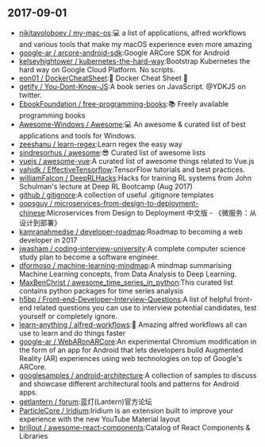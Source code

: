 ## 2017-09-01

* [nikitavoloboev / my-mac-os](https://github.com/nikitavoloboev/my-mac-os):💻 a list of applications, alfred workflows and various tools that make my macOS experience even more amazing
* [google-ar / arcore-android-sdk](https://github.com/google-ar/arcore-android-sdk):Google ARCore SDK for Android
* [kelseyhightower / kubernetes-the-hard-way](https://github.com/kelseyhightower/kubernetes-the-hard-way):Bootstrap Kubernetes the hard way on Google Cloud Platform. No scripts.
* [eon01 / DockerCheatSheet](https://github.com/eon01/DockerCheatSheet):🐋 Docker Cheat Sheet 🐋
* [getify / You-Dont-Know-JS](https://github.com/getify/You-Dont-Know-JS):A book series on JavaScript. @YDKJS on twitter.
* [EbookFoundation / free-programming-books](https://github.com/EbookFoundation/free-programming-books):📚 Freely available programming books
* [Awesome-Windows / Awesome](https://github.com/Awesome-Windows/Awesome):💻 An awesome & curated list of best applications and tools for Windows.
* [zeeshanu / learn-regex](https://github.com/zeeshanu/learn-regex):Learn regex the easy way
* [sindresorhus / awesome](https://github.com/sindresorhus/awesome):😎 Curated list of awesome lists
* [vuejs / awesome-vue](https://github.com/vuejs/awesome-vue):A curated list of awesome things related to Vue.js
* [vahidk / EffectiveTensorflow](https://github.com/vahidk/EffectiveTensorflow):TensorFlow tutorials and best practices.
* [williamFalcon / DeepRLHacks](https://github.com/williamFalcon/DeepRLHacks):Hacks for training RL systems from John Schulman's lecture at Deep RL Bootcamp (Aug 2017)
* [github / gitignore](https://github.com/github/gitignore):A collection of useful .gitignore templates
* [oopsguy / microservices-from-design-to-deployment-chinese](https://github.com/oopsguy/microservices-from-design-to-deployment-chinese):Microservices from Design to Deployment 中文版 - 《微服务：从设计到部署》
* [kamranahmedse / developer-roadmap](https://github.com/kamranahmedse/developer-roadmap):Roadmap to becoming a web developer in 2017
* [jwasham / coding-interview-university](https://github.com/jwasham/coding-interview-university):A complete computer science study plan to become a software engineer.
* [dformoso / machine-learning-mindmap](https://github.com/dformoso/machine-learning-mindmap):A mindmap summarising Machine Learning concepts, from Data Analysis to Deep Learning.
* [MaxBenChrist / awesome_time_series_in_python](https://github.com/MaxBenChrist/awesome_time_series_in_python):This curated list contains python packages for time series analysis
* [h5bp / Front-end-Developer-Interview-Questions](https://github.com/h5bp/Front-end-Developer-Interview-Questions):A list of helpful front-end related questions you can use to interview potential candidates, test yourself or completely ignore.
* [learn-anything / alfred-workflows](https://github.com/learn-anything/alfred-workflows):🎩 Amazing alfred workflows all can use to learn and do things faster
* [google-ar / WebARonARCore](https://github.com/google-ar/WebARonARCore):An experimental Chromium modification in the form of an app for Android that lets developers build Augmented Reality (AR) experiences using web technologies on top of Google's ARCore.
* [googlesamples / android-architecture](https://github.com/googlesamples/android-architecture):A collection of samples to discuss and showcase different architectural tools and patterns for Android apps.
* [getlantern / forum](https://github.com/getlantern/forum):蓝灯(Lantern)官方论坛
* [ParticleCore / Iridium](https://github.com/ParticleCore/Iridium):Iridium is an extension built to improve your experience with the new YouTube Material layout
* [brillout / awesome-react-components](https://github.com/brillout/awesome-react-components):Catalog of React Components & Libraries
